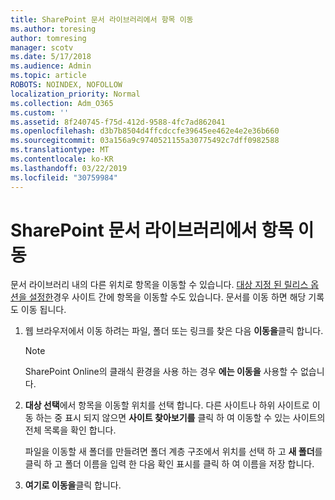 ```yaml
---
title: SharePoint 문서 라이브러리에서 항목 이동
ms.author: toresing
author: tomresing
manager: scotv
ms.date: 5/17/2018
ms.audience: Admin
ms.topic: article
ROBOTS: NOINDEX, NOFOLLOW
localization_priority: Normal
ms.collection: Adm_O365
ms.custom: ''
ms.assetid: 8f240745-f75d-412d-9588-4fc7ad862041
ms.openlocfilehash: d3b7b8504d4ffcdccfe39645ee462e4e2e36b660
ms.sourcegitcommit: 03a156a9c9740521155a30775492c7dff0982588
ms.translationtype: MT
ms.contentlocale: ko-KR
ms.lasthandoff: 03/22/2019
ms.locfileid: "30759984"
---
```

# <a name="move-items-in-a-sharepoint-document-library"></a>SharePoint 문서 라이브러리에서 항목 이동

문서 라이브러리 내의 다른 위치로 항목을 이동할 수 있습니다. [대상 지정 된 릴리스 옵션을 설정한](https://go.microsoft.com/fwlink/?linkid=622980)경우 사이트 간에 항목을 이동할 수도 있습니다. 문서를 이동 하면 해당 기록도 이동 됩니다.
  
1. 웹 브라우저에서 이동 하려는 파일, 폴더 또는 링크를 찾은 다음 **이동을**클릭 합니다.
    
    > [!NOTE]
    > SharePoint Online의 클래식 환경을 사용 하는 경우 **에는 이동을** 사용할 수 없습니다. 
  
2. **대상 선택**에서 항목을 이동할 위치를 선택 합니다. 다른 사이트나 하위 사이트로 이동 하는 중 표시 되지 않으면 **사이트 찾아보기를** 클릭 하 여 이동할 수 있는 사이트의 전체 목록을 확인 합니다. 
    
    파일을 이동할 새 폴더를 만들려면 폴더 계층 구조에서 위치를 선택 하 고 **새 폴더**를 클릭 하 고 폴더 이름을 입력 한 다음 확인 표시를 클릭 하 여 이름을 저장 합니다.
    
3. **여기로 이동을**클릭 합니다.
    

